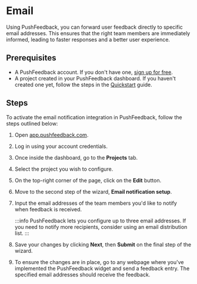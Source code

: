 # Email

Using PushFeedback, you can forward user feedback directly to specific email addresses. This ensures that the right team members are immediately informed, leading to faster responses and a better user experience.

## Prerequisites

- A PushFeedback account. If you don't have one, [sign up for free](https://app.pushfeedback.com/accounts/signup/).
- A project created in your PushFeedback dashboard. If you haven't created one yet, follow the steps in the [Quickstart](../quickstart.md#2-create-a-project) guide.

## Steps

To activate the email notification integration in PushFeedback, follow the steps outlined below:

1. Open [app.pushfeedback.com](https://app.pushfeedback.com).

2. Log in using your account credentials.

3. Once inside the dashboard, go to the **Projects** tab.

4. Select the project you wish to configure.

5. On the top-right corner of the page, click on the **Edit** button.

6. Move to the second step of the wizard, **Email notification setup**.

7. Input the email addresses of the team members you'd like to notify when feedback is received.

    :::info
    PushFeedback lets you configure up to three email addresses. If you need to notify more recipients, consider using an email distribution list.
    :::

8. Save your changes by clicking **Next**, then **Submit** on the final step of the wizard.

9. To ensure the changes are in place, go to any webpage where you've implemented the PushFeedback widget and send a feedback entry. The specified email addresses should receive the feedback.